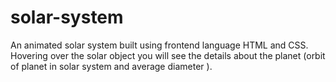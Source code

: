# solar-system
An animated solar system built using frontend language HTML and CSS.   Hovering over the solar object you will see the details about the planet (orbit of planet in solar system and average diameter ). 
